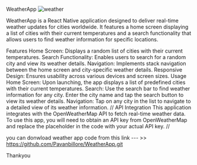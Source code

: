 WeatherApp ![weather](https://github.com/user-attachments/assets/27799d73-1591-45fb-8cf5-bbe0c4379802)

WeatherApp is a React Native application designed to deliver real-time weather updates for cities worldwide. It features a home screen displaying a list of cities with their current temperatures and a search functionality that allows users to find weather information for specific locations.

Features
Home Screen: Displays a random list of cities with their current temperatures.
Search Functionality: Enables users to search for a random city and view its weather details.
Navigation: Implements stack navigation between the home screen and city-specific weather details.
Responsive Design: Ensures usability across various devices and screen sizes.
Usage
Home Screen: Upon launching, the app displays a list of predefined cities with their current temperatures.
Search: Use the search bar to find weather information for any city. Enter the city name and tap the search button to view its weather details.
Navigation: Tap on any city in the list to navigate to a detailed view of its weather information.
// API Integration
This application integrates with the OpenWeatherMap API to fetch real-time weather data. To use this app, you will need to obtain an API key from OpenWeatherMap and replace the placeholder in the code with your actual API key. //

you can donwload weather app code from this link --- >> https://github.com/Pavanbillore/WeatherApp.git

Thankyou
